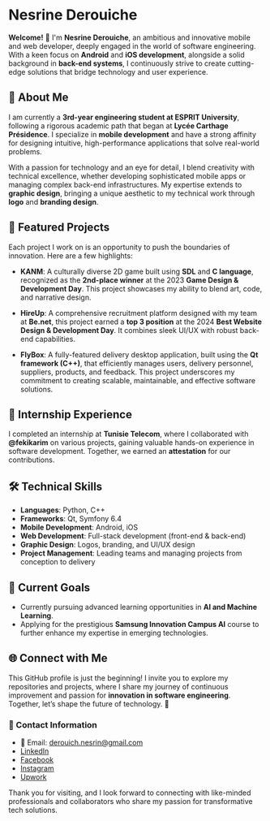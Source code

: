 # Nesrine Derouiche

**Welcome!** 👋 I'm **Nesrine Derouiche**, an ambitious and innovative mobile and web developer, deeply engaged in the world of software engineering. With a keen focus on **Android** and **iOS development**, alongside a solid background in **back-end systems**, I continuously strive to create cutting-edge solutions that bridge technology and user experience.

## 🌟 About Me
I am currently a **3rd-year engineering student at ESPRIT University**, following a rigorous academic path that began at **Lycée Carthage Présidence**. I specialize in **mobile development** and have a strong affinity for designing intuitive, high-performance applications that solve real-world problems.

With a passion for technology and an eye for detail, I blend creativity with technical excellence, whether developing sophisticated mobile apps or managing complex back-end infrastructures. My expertise extends to **graphic design**, bringing a unique aesthetic to my technical work through **logo** and **branding design**.

## 💼 Featured Projects
Each project I work on is an opportunity to push the boundaries of innovation. Here are a few highlights:

- **KANM**: A culturally diverse 2D game built using **SDL** and **C language**, recognized as the **2nd-place winner** at the 2023 **Game Design & Development Day**. This project showcases my ability to blend art, code, and narrative design.
  
- **HireUp**: A comprehensive recruitment platform designed with my team at **Be.net**, this project earned a **top 3 position** at the 2024 **Best Website Design & Development Day**. It combines sleek UI/UX with robust back-end capabilities.
  
- **FlyBox**: A fully-featured delivery desktop application, built using the **Qt framework (C++)**, that efficiently manages users, delivery personnel, suppliers, products, and feedback. This project underscores my commitment to creating scalable, maintainable, and effective software solutions.

## 💼 Internship Experience
I completed an internship at **Tunisie Telecom**, where I collaborated with **@fekikarim** on various projects, gaining valuable hands-on experience in software development. Together, we earned an **attestation** for our contributions.

## 🛠️ Technical Skills
- **Languages**: Python, C++
- **Frameworks**: Qt, Symfony 6.4
- **Mobile Development**: Android, iOS
- **Web Development**: Full-stack development (front-end & back-end)
- **Graphic Design**: Logos, branding, and UI/UX design
- **Project Management**: Leading teams and managing projects from conception to delivery

## 🎯 Current Goals
- Currently pursuing advanced learning opportunities in **AI and Machine Learning**.
- Applying for the prestigious **Samsung Innovation Campus AI** course to further enhance my expertise in emerging technologies.

## 🌐 Connect with Me
This GitHub profile is just the beginning! I invite you to explore my repositories and projects, where I share my journey of continuous improvement and passion for **innovation in software engineering**. Together, let’s shape the future of technology. 🚀

### 📱 Contact Information
- 📧 Email: [derouich.nesrin@gmail.com](mailto:derouich.nesrin@gmail.com)
- [LinkedIn](https://www.linkedin.com/in/nesrine-derouiche)
- [Facebook](https://www.facebook.com/nesrine.derouiche.94)
- [Instagram](https://www.instagram.com/nesrine_derouiche/)
- [Upwork](https://www.upwork.com/freelancers/~01f1eea39210f8d4cf?mp_source=share)

Thank you for visiting, and I look forward to connecting with like-minded professionals and collaborators who share my passion for transformative tech solutions.
